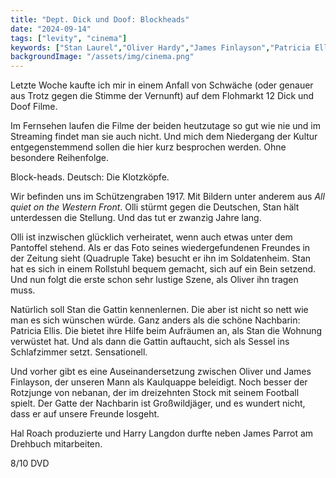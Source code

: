 ```yaml
---
title: "Dept. Dick und Doof: Blockheads"
date: "2024-09-14"
tags: ["levity", "cinema"]
keywords: ["Stan Laurel","Oliver Hardy","James Finlayson","Patricia Ellis","Hal Roach"]
backgroundImage: "/assets/img/cinema.png"
---
```

Letzte Woche kaufte ich mir in einem Anfall von Schwäche (oder genauer aus Trotz gegen die Stimme der Vernunft) auf dem Flohmarkt 12 Dick und Doof Filme.

Im Fernsehen laufen die Filme der beiden heutzutage so gut wie nie und im Streaming findet man sie auch nicht. Und mich dem Niedergang der Kultur entgegenstemmend sollen die hier kurz besprochen werden. Ohne besondere Reihenfolge.

Block-heads. Deutsch: Die Klotzköpfe. 

Wir befinden uns im Schützengraben 1917. Mit Bildern unter anderem aus *All quiet on the Western Front*. Olli stürmt gegen die Deutschen, Stan hält unterdessen die Stellung. Und das tut er zwanzig Jahre lang.

Olli ist inzwischen glücklich verheiratet, wenn auch etwas unter dem Pantoffel stehend. Als er das Foto seines wiedergefundenen Freundes in der Zeitung sieht (Quadruple Take) besucht er ihn im Soldatenheim. Stan hat es sich in einem Rollstuhl bequem gemacht, sich auf ein Bein setzend. Und nun folgt die erste schon sehr lustige Szene, als Oliver ihn tragen muss.

Natürlich soll Stan die Gattin kennenlernen. Die aber ist nicht so nett wie man es sich wünschen würde. Ganz anders als die schöne Nachbarin: Patricia Ellis. Die bietet ihre Hilfe beim Aufräumen an, als Stan die Wohnung verwüstet hat. Und als dann die Gattin auftaucht, sich als Sessel ins Schlafzimmer setzt. Sensationell.

Und vorher gibt es eine Auseinandersetzung zwischen Oliver und James Finlayson, der unseren Mann als Kaulquappe beleidigt. Noch besser der Rotzjunge von nebanan, der im dreizehnten Stock mit seinem Football spielt. Der Gatte der Nachbarin ist Großwildjäger, und es wundert nicht, dass er auf unsere Freunde losgeht. 

Hal Roach produzierte und Harry Langdon durfte neben James Parrot am Drehbuch mitarbeiten.

8/10 DVD